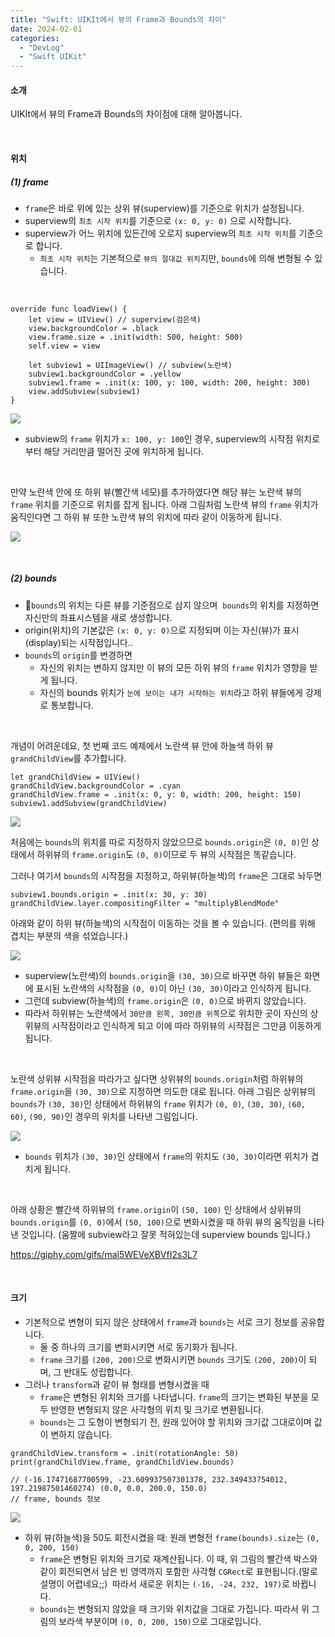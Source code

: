 ```yaml
---
title: "Swift: UIKIt에서 뷰의 Frame과 Bounds의 차이"
date: 2024-02-01
categories: 
  - "DevLog"
  - "Swift UIKit"
---
```


#### **소개**

UIKIt에서 뷰의 Frame과 Bounds의 차이점에 대해 알아봅니다.

 

#### **위치**

##### **(1) frame**

- `frame`은 바로 위에 있는 상위 뷰(superview)를 기준으로 위치가 설정됩니다.
- superview의 `최초 시작 위치`를 기준으로 `(x: 0, y: 0)` 으로 시작합니다.
- superview가 어느 위치에 있든간에 오로지 superview의 `최초 시작 위치`를 기준으로 합니다.
    - `최초 시작 위치`는 기본적으로 `뷰의 절대값 위치`지만, `bounds`에 의해 변형될 수 있습니다.

 

```
override func loadView() {
    let view = UIView() // superview(검은색)
    view.backgroundColor = .black
    view.frame.size = .init(width: 500, height: 500)
    self.view = view
    
    let subview1 = UIImageView() // subview(노란색)
    subview1.backgroundColor = .yellow
    subview1.frame = .init(x: 100, y: 100, width: 200, height: 300)
    view.addSubview(subview1)
}
```

 ![](/assets/img/wp-content/uploads/2024/02/스크린샷-2024-02-01-오후-8.10.13-복사본.jpg)

- subview의 `frame` 위치가 `x: 100, y: 100`인 경우, superview의 시작점 위치로부터 해당 거리만큼 떨어진 곳에 위치하게 됩니다.

 

만약 노란색 안에 또 하위 뷰(빨간색 네모)를 추가하였다면 해당 뷰는 노란색 뷰의 `frame` 위치를 기준으로 위치를 잡게 됩니다. 아래 그림처럼 노란색 뷰의 `frame` 위치가 움직인다면 그 하위 뷰 또한 노란색 뷰의 위치에 따라 같이 이동하게 됩니다.

![](https://media.giphy.com/media/L6pWhuuD1n5MJLu1Rx/giphy.gif)

 

##### **(2) bounds**

- `bounds`의 위치는 다른 뷰를 기준점으로 삼지 않으며  `bounds`의 위치를 지정하면 자신만의 좌표시스템을 새로 생성합니다.
- origin(위치)의 기본값은 `(x: 0, y: 0)`으로 지정되며 이는 자신(뷰)가 표시(display)되는 시작점입니다..
- `bounds`의 `origin`를 변경하면
    - 자신의 위치는 변하지 않지만 이 뷰의 모든 하위 뷰의 `frame` 위치가 영향을 받게 됩니다.
    - 자신의 bounds 위치가 `눈에 보이는 내가 시작하는 위치`라고 하위 뷰들에게 강제로 통보합니다.

 

개념이 어려운데요, 첫 번째 코드 예제에서 노란색 뷰 안에 하늘색 하위 뷰 `grandChildView`를 추가합니다.

```
let grandChildView = UIView()
grandChildView.backgroundColor = .cyan
grandChildView.frame = .init(x: 0, y: 0, width: 200, height: 150)
subview1.addSubview(grandChildView)
```

 ![](/assets/img/wp-content/uploads/2024/02/스크린샷-2024-02-01-오후-8.24.49-복사본.jpg)

처음에는 `bounds`의 위치를 따로 지정하지 않았으므로 `bounds.origin`은 `(0, 0)`인 상태에서 하위뷰의 `frame.origin`도 `(0, 0)`이므로 두 뷰의 시작점은 똑같습니다.

그러나 여기서 `bounds`의 시작점을 지정하고, 하위뷰(하늘색)의 `frame`은 그대로 놔두면

```
subview1.bounds.origin = .init(x: 30, y: 30)
grandChildView.layer.compositingFilter = "multiplyBlendMode"
```

아래와 같이 하위 뷰(하늘색)의 시작점이 이동하는 것을 볼 수 있습니다. (편의를 위해 겹치는 부분의 색을 섞었습니다.)

 ![](/assets/img/wp-content/uploads/2024/02/스크린샷-2024-02-01-오후-8.35.12-복사본.jpg)

- superview(노란색)의 `bounds.origin`을 `(30, 30)`으로 바꾸면 하위 뷰들은 화면에 표시된 노란색의 시작점을 `(0, 0)`이 아닌 `(30, 30)`이라고 인식하게 됩니다.
- 그런데 subview(하늘색)의 `frame.origin`은 `(0, 0)`으로 바뀌지 않았습니다.
- 따라서 하위뷰는 노란색에서 `30만큼 왼쪽, 30만큼 위쪽`으로 위치한 곳이 자신의 상위뷰의 시작점이라고 인식하게 되고 이에 따라 하위뷰의 시작점은 그만큼 이동하게 됩니다.

 

노란색 상위뷰 시작점을 따라가고 싶다면 상위뷰의 `bounds.origin`처럼 하위뷰의 `frame.origin`을 `(30, 30)`으로 지정하면 의도한 대로 됩니다. 아래 그림은 상위뷰의 `bounds`가 `(30, 30)`인 상태에서 하위뷰의 `frame` 위치가 `(0, 0)`, `(30, 30)`, `(60, 60)`, `(90, 90)`인 경우의 위치를 나타낸 그림입니다.

 ![](/assets/img/wp-content/uploads/2024/02/스크린샷-2024-02-01-오후-8.51.08-복사본.jpg)

- `bounds` 위치가 `(30, 30)`인 상태에서 `frame`의 위치도 `(30, 30)`이라면 위치가 겹치게 됩니다.

 

아래 상황은 빨간색 하위뷰의 `frame.origin`이 `(50, 100)` 인 상태에서 상위뷰의 `bounds.origin`를 `(0, 0)`에서 `(50, 100)`으로 변화시켰을 때 하위 뷰의 움직임을 나타낸 것입니다. (움짤에 subview라고 잘못 적혀있는데 superview bounds 입니다.)

https://giphy.com/gifs/mal5WEVeXBVfI2s3L7

 

#### **크기**

- 기본적으로 변형이 되지 않은 상태에서 `frame`과 `bounds`는 서로 크기 정보를 공유합니다.
    - 둘 중 하나의 크기를 변화시키면 서로 동기화가 됩니다.
    - `frame` 크기를 `(200, 200)`으로 변화시키면 `bounds` 크기도 `(200, 200)`이 되며, 그 반대도 성립합니다.
- 그러나 `transform`과 같이 뷰 형태를 변형시켰을 때
    - `frame`은 변형된 위치와 크기를 나타냅니다. `frame`의 크기는 변화된 부분을 모두 반영한 변형되지 않은 사각형의 위치 및 크기로 변환됩니다.
    - `bounds`는 그 도형이 변형되기 전, 원래 있어야 할 위치와 크기값 그대로이며 값이 변하지 않습니다.

```
grandChildView.transform = .init(rotationAngle: 50)
print(grandChildView.frame, grandChildView.bounds)

// (-16.17471687700599, -23.609937507301378, 232.349433754012, 197.21987501460274) (0.0, 0.0, 200.0, 150.0)
// frame, bounds 정보
```

 ![](/assets/img/wp-content/uploads/2024/02/스크린샷-2024-02-01-오후-9.04.47-복사본.jpg)

- 하위 뷰(하늘색)을 50도 회전시켰을 때: 원래 변형전 `frame(bounds).size`는 `(0, 0, 200, 150)`
    - `frame`은 변형된 위치와 크기로 재계산됩니다. 이 때, 위 그림의 빨간색 박스와 같이 회전되면서 남은 빈 영역까지 포함한 사각형 `CGRect`로 표현됩니다.(말로 설명이 어렵네요;;)  따라서 새로운 위치는 `(-16, -24, 232, 197)`로 바뀝니다.
    - `bounds`는 변형되지 않았을 때 크기와 위치값을 그대로 가집니다. 따라서 위 그림의 보라색 부분이며 `(0, 0, 200, 150)`으로 그대로입니다.

